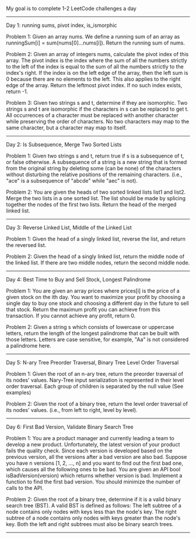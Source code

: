 My goal is to complete 1-2 LeetCode challenges a day 

------------------------------------------------------------------------------------------------------------------------------------------------------------------
Day 1: running sums, pivot index, is_ismorphic 

Problem 1: Given an array nums. We define a running sum of an array as runningSum[i] = sum(nums[0]…nums[i]).
           Return the running sum of nums.

Problem 2: Given an array of integers nums, calculate the pivot index of this array.
           The pivot index is the index where the sum of all the numbers strictly to the left of the index is equal to the sum of all the numbers strictly to the index's right.
           If the index is on the left edge of the array, then the left sum is 0 because there are no elements to the left. This also applies to the right edge of the array.
           Return the leftmost pivot index. If no such index exists, return -1.

Problem 3: Given two strings s and t, determine if they are isomorphic.
           Two strings s and t are isomorphic if the characters in s can be replaced to get t.
           All occurrences of a character must be replaced with another character while preserving the order of characters. No two characters may map to the same character, but a character may map to itself.

-------------------------------------------------------------------------------------------------------------------------------------------------------------------
Day 2: Is Subsequence, Merge Two Sorted Lists

Problem 1: Given two strings s and t, return true if s is a subsequence of t, or false otherwise.
           A subsequence of a string is a new string that is formed from the original string by deleting some (can be none) of the characters without disturbing the relative positions of the remaining characters. (i.e., "ace" is a subsequence of "abcde" while "aec" is not).

Problem 2: You are given the heads of two sorted linked lists list1 and list2.
           Merge the two lists in a one sorted list. The list should be made by splicing together the nodes of the first two lists.
           Return the head of the merged linked list.

-------------------------------------------------------------------------------------------------------------------------------------------------------------------
Day 3: Reverse Linked List, Middle of the Linked List

Problem 1: Given the head of a singly linked list, reverse the list, and return the reversed list.

Problem 2: Given the head of a singly linked list, return the middle node of the linked list.
           If there are two middle nodes, return the second middle node.

-------------------------------------------------------------------------------------------------------------------------------------------------------------------
Day 4: Best Time to Buy and Sell Stock, Longest Palindrome

Problem 1: You are given an array prices where prices[i] is the price of a given stock on the ith day.
           You want to maximize your profit by choosing a single day to buy one stock and choosing a different day in the future to sell that stock.
           Return the maximum profit you can achieve from this transaction. If you cannot achieve any profit, return 0.

Problem 2: Given a string s which consists of lowercase or uppercase letters, return the length of the longest palindrome that can be built with
           those letters.
           Letters are case sensitive, for example, "Aa" is not considered a palindrome here.

-------------------------------------------------------------------------------------------------------------------------------------------------------------------
Day 5: N-ary Tree Preorder Traversal, Binary Tree Level Order Traversal

Problem 1: Given the root of an n-ary tree, return the preorder traversal of its nodes' values.
           Nary-Tree input serialization is represented in their level order traversal. Each group of children is separated by the null value (See examples)

Problem 2: Given the root of a binary tree, return the level order traversal of its nodes' values. (i.e., from left to right, level by level).

-------------------------------------------------------------------------------------------------------------------------------------------------------------------

Day 6: First Bad Version, Validate Binary Search Tree

Problem 1: You are a product manager and currently leading a team to develop a new product. Unfortunately, the latest version of your product
           fails the quality check. Since each version is developed based on the previous version, all the versions after a bad version are also bad.
           Suppose you have n versions [1, 2, ..., n] and you want to find out the first bad one, which causes all the following ones to be bad.
           You are given an API bool isBadVersion(version) which returns whether version is bad. Implement a function to find the first bad version. You should minimize the number of calls to the API.

Problem 2: Given the root of a binary tree, determine if it is a valid binary search tree (BST).
           A valid BST is defined as follows:
           The left subtree of a node contains only nodes with keys less than the node's key.
           The right subtree of a node contains only nodes with keys greater than the node's key.
           Both the left and right subtrees must also be binary search trees.

-------------------------------------------------------------------------------------------------------------------------------------------------------------------
